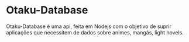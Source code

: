 # Otaku-Database
Otaku-Database é uma api, feita em Nodejs com o objetivo de suprir aplicações que necessitem de dados sobre animes, mangás, light novels.

